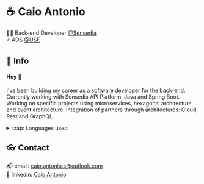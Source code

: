 # :coffee: Caio Antonio

:technologist: Back-end Developer [@Sensedia](https://github.com/Sensedia)  
:star: ADS [@USF](https://www.usf.edu.br/)<br/>

## :speech_balloon: Info

#### Hey :wave:

I've been building my career as a software developer for the back-end. Currently working with Sensedia API Platform, Java and Spring Boot. Working on specific projects using microservices, hexagonal architecture and event architecture. Integration of partners through architectures: Cloud, Rest and GraphQL. 

<details>
  <summary>:zap: Languages used</summary>
  <br/>
  <div align="center">
    <img src="https://github-readme-stats.vercel.app/api/top-langs/?count_private=true&username=caioantoniodev&layout=compact&theme=radical"/> 
  </div>
</details>

## :eyeglasses: Contact

:mailbox_with_mail: email: [caio.antonio.c@outlook.com](mailto:caiocichetti08@gmail.com)  
:link: linkedin: [Caio Antonio](https://www.linkedin.com/in/caio-antonio-cichetti-roberto/)
